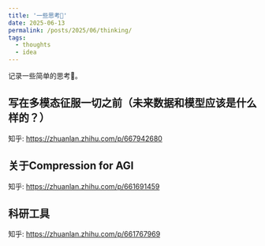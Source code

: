 ```yaml
---
title: '一些思考🤔'
date: 2025-06-13
permalink: /posts/2025/06/thinking/
tags:
  - thoughts
  - idea
---
```


记录一些简单的思考💬。

## 写在多模态征服一切之前（未来数据和模型应该是什么样的？）

知乎: https://zhuanlan.zhihu.com/p/667942680

## 关于Compression for AGI

知乎: https://zhuanlan.zhihu.com/p/661691459

## 科研工具

知乎: https://zhuanlan.zhihu.com/p/661767969